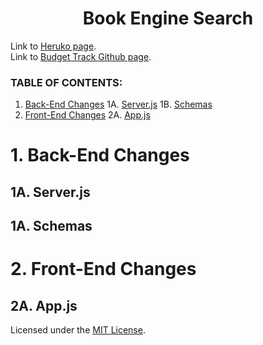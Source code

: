 <h1 align ="center"> Book Engine Search </h1>

Link to [Heruko page]().
<br>
Link to [Budget Track Github page](https://github.com/ksfallon/book_search_engine).

### **TABLE OF CONTENTS:**
1. [Back-End Changes](#1-back-end-changes)
1A. [Server.js](#1A-server-js)
1B. [Schemas](#1B-schemas)
2. [Front-End Changes](#1-front-end-changes)
2A. [App.js](#5-app-js)

# 1. Back-End Changes

## 1A. Server.js

## 1A. Schemas

# 2. Front-End Changes

## 2A. App.js

<!-- STILL NEED TO GET LICENSED -->

Licensed under the [MIT License](https://choosealicense.com/licenses/mit/#).